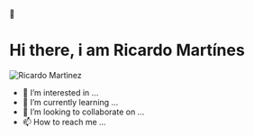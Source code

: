 👋 <h1>Hi there, i am Ricardo Martínes</h1>
  ![Ricardo Martìnez](https://github.com/bohaz/bohaz/assets/127757182/56ff7340-b47a-49c0-92d6-e8901292be03)

- 👀 I’m interested in ...
- 🌱 I’m currently learning ...
- 💞️ I’m looking to collaborate on ...
- 📫 How to reach me ...

<!---
bohaz/bohaz is a ✨ special ✨ repository because its `README.md` (this file) appears on your GitHub profile.
You can click the Preview link to take a look at your changes.
--->
